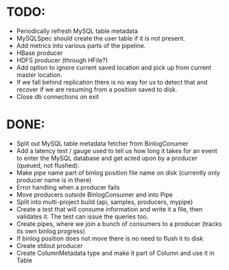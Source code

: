 # TODO:
- Periodically refresh MySQL table metadata
- MySQLSpec should create the user table if it is not present.
- Add metrics into various parts of the pipeline.
- HBase producer
- HDFS producer (through HFile?)
- Add option to ignore current saved location and pick up from current master location.
- If we fall behind replication there is no way for us to detect that and
	recover if we are resuming from a position saved to disk.
- Close db connections on exit

# DONE:
- Split out MySQL table metadata fetcher from BinlogConumer
- Add a latency test / gauge used to tell us how long it takes for an event
	to enter the MySQL database and get acted upon by a producer (queued, not
	flushed).
- Make pipe name part of binlog position file name on disk (currently only
	producer name is in there)
- Error handling when a producer fails
- Move producers outside BinlogConsumer and into Pipe
- Split into multi-project build (api, samples, producers, mypipe)
- Create a test that will consume information and write it a file, then
	validates it. The test can issue the queries too.
- Create pipes, where we join a bunch of consumers to a producer (tracks its own binlog progress)
- If binlog position does not move there is no need to flush it to disk
- Create stdout producer
- Create ColumnMetadata type and make it part of Column and use it in Table
